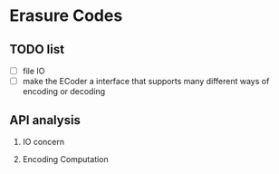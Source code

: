 # Erasure Codes

## TODO list
- [ ] file IO
- [ ] make the ECoder a interface that supports many different ways of encoding or decoding

## API analysis

1. IO concern

2. Encoding Computation